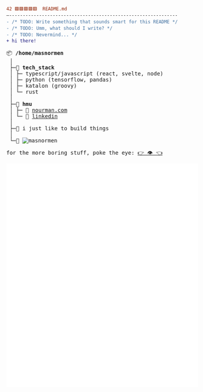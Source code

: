 ```diff
42 🟩🟩🟩🟩🟥  README.md 
–--------------------------------------------------------------
- /* TODO: Write something that sounds smart for this README */
- /* TODO: Umm, what should I write? */
- /* TODO: Nevermind... */
+ hi there!
```

<pre>
📦 <b>/home/masnormen</b>
 │
 ├─🌟 <b>tech_stack</b>
 │ ├─ typescript/javascript (react, svelte, node)
 │ ├─ python (tensorflow, pandas)
 │ ├─ katalon (groovy)
 │ └─ rust
 │
 ├─🤙 <b>hmu</b>
 │ ├─ 📝 <a href="https://nourman.com?utm_source=github">nourman.com</a>
 │ └─ 🛄 <a href="https://www.linkedin.com/in/nourmanhajar/">linkedin</a>
 │ 
 ├─💭 i just like to build things
 │ 
 └─👀 <img height="15px" src="https://komarev.com/ghpvc/?username=masnormen" alt="masnormen">
</pre>

<pre>
for the more boring stuff, poke the eye: <a href="https://github.com/nourmanhajar">👉 👁️ 👈</a>
</pre>

<p align="center">
  <a href="https://github.com/masnormen">
    <img align="left" src="https://github.com/masnormen/ghstat/blob/master/generated/languages.svg" />
  </a>
  <a href="https://github.com/masnormen">
    <img align="right" src="https://github.com/masnormen/ghstat/blob/master/generated/overview.svg" />
  </a>
</p>
